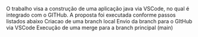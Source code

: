 O trabalho visa a construção de uma aplicação java via VSCode, no qual é integrado com o GITHub.
A proposta foi executada conforme passos listados abaixo
  Criacao de uma branch local
  Envio da branch para o GItHub via VSCode
  Execução de uma merge para a branch principal (main)
